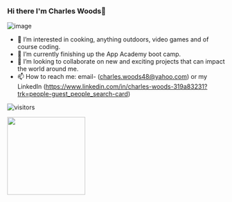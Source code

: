 ### Hi there I'm Charles Woods👋


![image](https://user-images.githubusercontent.com/83300311/160930567-0ee9e9bd-3b11-4ba6-9de0-fa8bbc55dcd8.png)


- 👀 I’m interested in cooking, anything outdoors, video games and of course coding.
- 🌱 I’m currently finishing up the App Academy boot camp.
- 👯 I’m looking to collaborate on new and exciting projects that can impact the world around me.
- 📫 How to reach me: email- (charles.woods48@yahoo.com) or my LinkedIn (https://www.linkedin.com/in/charles-woods-319a83231?trk=people-guest_people_search-card)

![visitors](https://visitor-badge.glitch.me/badge?page_id=page.id)

<img height="180em" src="https://github-readme-stats.vercel.app/api?username=CWoods2909&show_icons=true&hide_border=true&&count_private=true&include_all_commits=true" />


<!--
**CWoods2909/CWoods2909** is a ✨ _special_ ✨ repository because its `README.md` (this file) appears on your GitHub profile.

Here are some ideas to get you started:

- 🔭 I’m currently working on ...
- 🌱 I’m currently learning ...
- 👯 I’m looking to collaborate on ...
- 🤔 I’m looking for help with ...
- 💬 Ask me about ...
- 📫 How to reach me: ...
- 😄 Pronouns: ...
- ⚡ Fun fact: ...
-->
